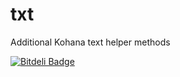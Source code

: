 txt
===

Additional Kohana text helper methods


[![Bitdeli Badge](https://d2weczhvl823v0.cloudfront.net/happyDemon/txt/trend.png)](https://bitdeli.com/free "Bitdeli Badge")


